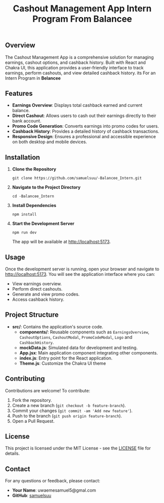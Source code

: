<!DOCTYPE html>
<html lang="en">
<head>
    <meta charset="UTF-8">
    <meta name="viewport" content="width=device-width, initial-scale=1.0">
</head>
<body>
    <header>
        <h1>Cashout Management App Intern Program From Balancee</h1>
    </header>
    <div class="container">
        <section>
            <h2>Overview</h2>
            <p>The Cashout Management App is a comprehensive solution for managing earnings, cashout options, and cashback history. Built with React and Chakra UI, this application provides a user-friendly interface to track earnings, perform cashouts, and view detailed cashback history. its For an Intern Program in <b>Belancee</b></p>
        </section>
        <section>
            <h2>Features</h2>
            <ul>
                <li><strong>Earnings Overview</strong>: Displays total cashback earned and current balance.</li>
                <li><strong>Direct Cashout</strong>: Allows users to cash out their earnings directly to their bank account.</li>
                <li><strong>Promo Code Generation</strong>: Converts earnings into promo codes for users.</li>
                <li><strong>Cashback History</strong>: Provides a detailed history of cashback transactions.</li>
                <li><strong>Responsive Design</strong>: Ensures a professional and accessible experience on both desktop and mobile devices.</li>
            </ul>
        </section>
        <section>
            <h2>Installation</h2>
            <ol>
                <li><strong>Clone the Repository</strong>
                    <pre><code>git clone https://github.com/samuelsuu/-Balancee_Intern.git</code></pre>
                </li>
                <li><strong>Navigate to the Project Directory</strong>
                    <pre><code>cd -Balancee_Intern</code></pre>
                </li>
                <li><strong>Install Dependencies</strong>
                    <pre><code>npm install</code></pre>
                </li>
                <li><strong>Start the Development Server</strong>
                    <pre><code>npm run dev</code></pre>
                    The app will be available at <a href="http://localhost:5173">http://localhost:5173</a>.
                </li>
            </ol>
        </section>
        <section>
            <h2>Usage</h2>
            <p>Once the development server is running, open your browser and navigate to <a href="http://localhost:5173">http://localhost:5173</a>. You will see the application interface where you can:</p>
            <ul>
                <li>View earnings overview.</li>
                <li>Perform direct cashouts.</li>
                <li>Generate and view promo codes.</li>
                <li>Access cashback history.</li>
            </ul>
        </section>
        <section>
            <h2>Project Structure</h2>
            <ul>
                <li><strong>src/</strong>: Contains the application's source code.
                    <ul>
                        <li><strong>components/</strong>: Reusable components such as <code>EarningsOverview</code>, <code>CashoutOptions</code>, <code>CashoutModal</code>, <code>PromoCodeModal</code>, <code>Logo</code> and <code>CashbackHistory</code>.</li>
                        <li><strong>mockData.js</strong>: Simulated data for development and testing.</li>
                        <li><strong>App.jsx</strong>: Main application component integrating other components.</li>
                        <li><strong>index.js</strong>: Entry point for the React application.</li>
                        <li><strong>Theme.js</strong>: Customize the Chakra UI theme</li>
                    </ul>
                </li>
            </ul>
        </section>
        <section>
            <h2>Contributing</h2>
            <p>Contributions are welcome! To contribute:</p>
            <ol>
                <li>Fork the repository.</li>
                <li>Create a new branch (<code>git checkout -b feature-branch</code>).</li>
                <li>Commit your changes (<code>git commit -am 'Add new feature'</code>).</li>
                <li>Push to the branch (<code>git push origin feature-branch</code>).</li>
                <li>Open a Pull Request.</li>
            </ol>
        </section>
        <section>
            <h2>License</h2>
            <p>This project is licensed under the MIT License - see the <a href="LICENSE">LICENSE</a> file for details.</p>
        </section>
        <section>
            <h2>Contact</h2>
            <p>For any questions or feedback, please contact:</p>
            <ul>
                <li><strong>Your Name</strong>: uwaemesamuel5@gmal.com</li>
                <li><strong>GitHub</strong>: <a href="https://github.com/samuelsuu">samuelsuu</a></li>
            </ul>
        </section>
    </div>
</body>
</html>
